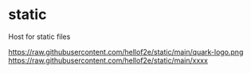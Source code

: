 # static
Host for static files


https://raw.githubusercontent.com/hellof2e/static/main/quark-logo.png
https://raw.githubusercontent.com/hellof2e/static/main/xxxx
